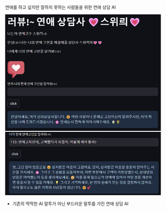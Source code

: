연애를 하고 싶지만 잘하지 못하는 사람들을 위한 연애 상담 AI

![sweelee.png](image/sweelee.png)
![counsel.png](image/counsel.png)
- 기존의 딱딱한 AI 말투가 아닌 부드러운 말투를 가진 연애 상담 AI
